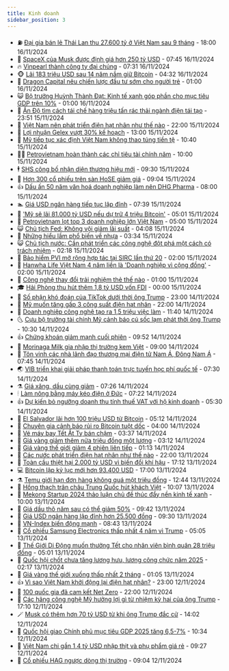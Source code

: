 ```yaml
---
title: Kinh doanh
sidebar_position: 3
---
```


<!-- vnexpress-kinh-doanh:START -->
- ⛽️ [Đại gia bán lẻ Thái Lan thu 27.600 tỷ ở Việt Nam sau 9 tháng](https://vnexpress.net/dai-gia-ban-le-thai-lan-thu-27-600-ty-o-viet-nam-sau-9-thang-4816908.html) - 18:00 16/11/2024
- 🐲 [SpaceX của Musk được định giá hơn 250 tỷ USD](https://vnexpress.net/spacex-cua-musk-duoc-dinh-gia-hon-250-ty-usd-4816819.html) - 07:45 16/11/2024
- 🔥 [Vinpearl thành công ty đại chúng](https://vnexpress.net/vinpearl-thanh-cong-ty-dai-chung-4816784.html) - 07:31 16/11/2024
- 🐵 [Lãi 183 triệu USD sau 14 năm nắm giữ Bitcoin](https://vnexpress.net/lai-183-trieu-usd-sau-14-nam-nam-giu-bitcoin-4816754.html) - 04:32 16/11/2024
- 🦅 [Dragon Capital nêu chiến lược đầu tư sớm cho người trẻ](https://vnexpress.net/dragon-capital-neu-chien-luoc-dau-tu-som-cho-nguoi-tre-4816652.html) - 01:00 16/11/2024
- 😺 [Bộ trưởng Huỳnh Thành Đạt: Kinh tế xanh góp phần cho mục tiêu GDP trên 10%](https://vnexpress.net/bo-truong-huynh-thanh-dat-kinh-te-xanh-gop-phan-cho-muc-tieu-gdp-tren-10-4816616-tong-thuat.html) - 01:00 16/11/2024
- 🤩 [Ấn Độ tìm cách tái chế hàng triệu tấn rác thải ngành điện tái tạo](https://vnexpress.net/an-do-tim-cach-tai-che-hang-trieu-tan-rac-thai-nganh-dien-tai-tao-4816498.html) - 23:51 15/11/2024
- 🌮 [Việt Nam nên phát triển điện hạt nhân như thế nào](https://vnexpress.net/viet-nam-nen-phat-trien-dien-hat-nhan-nhu-the-nao-4814905.html) - 22:00 15/11/2024
- 🧰 [Lợi nhuận Gelex vượt 30% kế hoạch](https://vnexpress.net/loi-nhuan-gelex-vuot-30-ke-hoach-4816625.html) - 13:00 15/11/2024
- 🤔 [Mỹ tiếp tục xác định Việt Nam không thao túng tiền tệ](https://vnexpress.net/my-tiep-tuc-xac-dinh-viet-nam-khong-thao-tung-tien-te-4816562.html) - 10:40 15/11/2024
- 🧑‍💻 [Petrovietnam hoàn thành các chỉ tiêu tài chính năm](https://vnexpress.net/petrovietnam-hoan-thanh-cac-chi-tieu-tai-chinh-nam-4816276.html) - 10:00 15/11/2024
- 🕴 [SHS công bố nhận diện thương hiệu mới](https://vnexpress.net/shs-cong-bo-nhan-dien-thuong-hieu-moi-4816254.html) - 09:30 15/11/2024
- 🦩 [Hơn 300 cổ phiếu trên sàn HoSE giảm giá](https://vnexpress.net/chung-khoan-hom-nay-15-11-hon-300-co-phieu-tren-san-hose-giam-gia-4816535.html) - 09:04 15/11/2024
- 👍 [Dấu ấn 50 năm văn hoá doanh nghiệp làm nên DHG Pharma](https://vnexpress.net/dau-an-50-nam-van-hoa-doanh-nghiep-lam-nen-dhg-pharma-4810661.html) - 08:00 15/11/2024
- 🏊 [Giá USD ngân hàng tiếp tục lập đỉnh](https://vnexpress.net/gia-usd-ngan-hang-tiep-tuc-di-len-4816405.html) - 07:39 15/11/2024
- 🤡 [&#39;Mỹ sẽ lãi 81.000 tỷ USD nếu dự trữ 4 triệu Bitcoin&#39;](https://vnexpress.net/gia-bitcoin-hom-nay-my-se-lai-81-000-ty-usd-neu-du-tru-4-trieu-bitcoin-4816327.html) - 05:01 15/11/2024
- 👀 [Petrovietnam lọt top 3 doanh nghiệp lớn Việt Nam](https://vnexpress.net/petrovietnam-lot-top-3-doanh-nghiep-lon-viet-nam-4816120.html) - 05:00 15/11/2024
- 😺 [Chủ tịch Fed: Không vội giảm lãi suất](https://vnexpress.net/chu-tich-fed-khong-voi-giam-lai-suat-4816313.html) - 04:08 15/11/2024
- 🦣 [Những hiểu lầm phổ biến về nhựa](https://vnexpress.net/nhung-hieu-lam-ve-nhua-4811917.html) - 03:34 15/11/2024
- 😺 [Chủ tịch nước: Cần phát triển các công nghệ đột phá một cách có trách nhiệm](https://vnexpress.net/chu-tich-nuoc-can-phat-trien-cac-cong-nghe-dot-pha-mot-cach-co-trach-nhiem-4816260.html) - 02:18 15/11/2024
- 💼 [Bảo hiểm PVI mở rộng hợp tác tại SIRC lần thứ 20](https://vnexpress.net/bao-hiem-pvi-mo-rong-hop-tac-tai-sirc-lan-thu-20-4816121.html) - 02:00 15/11/2024
- 🤗 [Hanwha Life Việt Nam 4 năm liền là &#39;Doanh nghiệp vì cộng đồng&#39;](https://vnexpress.net/hanwha-life-viet-nam-4-nam-lien-la-doanh-nghiep-vi-cong-dong-4815675.html) - 02:00 15/11/2024
- 👀 [Công nghệ thay đổi trải nghiệm thẻ thế nào](https://vnexpress.net/cong-nghe-thay-doi-trai-nghiem-the-the-nao-4815514.html) - 01:00 15/11/2024
- 🎓 [Hải Phòng thu hút thêm 1,8 tỷ USD vốn FDI](https://vnexpress.net/hai-phong-thu-hut-them-1-8-ty-usd-von-fdi-4816060.html) - 00:00 15/11/2024
- 🗽 [Số phận khó đoán của TikTok dưới thời ông Trump](https://vnexpress.net/so-phan-kho-doan-cua-tiktok-trong-nhiem-ky-hai-cua-ong-trump-4816176.html) - 23:00 14/11/2024
- 🚀 [Mỹ muốn tăng gấp 3 công suất điện hạt nhân](https://vnexpress.net/my-muon-tang-gap-3-cong-suat-dien-hat-nhan-4816172.html) - 22:00 14/11/2024
- 🤗 [Doanh nghiệp công nghệ tạo ra 1,5 triệu việc làm](https://vnexpress.net/doanh-nghiep-cong-nghe-tao-ra-1-5-trieu-viec-lam-4816032.html) - 11:40 14/11/2024
- 🌜 [Cựu bộ trưởng tài chính Mỹ cảnh báo cú sốc lạm phát thời ông Trump](https://vnexpress.net/cuu-bo-truong-tai-chinh-my-canh-bao-cu-soc-lam-phat-thoi-ong-trump-4816117.html) - 10:30 14/11/2024
- 👍 [Chứng khoán giảm mạnh cuối phiên](https://vnexpress.net/chung-khoan-giam-manh-cuoi-phien-4816123.html) - 09:52 14/11/2024
- 🤖 [Morinaga Milk gia nhập thị trường kem Việt](https://vnexpress.net/morinaga-milk-gia-nhap-thi-truong-kem-viet-4813984.html) - 09:00 14/11/2024
- 🫣 [Tôn vinh các nhà lãnh đạo thương mại điện tử Nam Á, Đông Nam Á](https://vnexpress.net/ton-vinh-cac-nha-lanh-dao-thuong-mai-dien-tu-nam-a-dong-nam-a-4815995.html) - 07:45 14/11/2024
- 🌏 [VIB triển khai giải pháp thanh toán trực tuyến học phí quốc tế](https://vnexpress.net/vib-trien-khai-giai-phap-thanh-toan-truc-tuyen-hoc-phi-quoc-te-4815988.html) - 07:30 14/11/2024
- ⚗️ [Giá xăng, dầu cùng giảm](https://vnexpress.net/gia-xang-moi-nhat-hom-nay-14-11-4815993.html) - 07:26 14/11/2024
- 🕯 [Làm nông bằng máy kéo điện ở Đức](https://vnexpress.net/lam-nong-bang-may-keo-dien-o-duc-4814840.html) - 07:22 14/11/2024
- 👍 [Dự kiến bỏ ngưỡng doanh thu tính thuế VAT với hộ kinh doanh](https://vnexpress.net/du-kien-bo-nguong-doanh-thu-tinh-thue-vat-voi-ho-kinh-doanh-4815959.html) - 05:30 14/11/2024
- 🤠 [El Salvador lãi hơn 100 triệu USD từ Bitcoin](https://vnexpress.net/el-salvador-lai-hon-100-trieu-usd-tu-bitcoin-4815930.html) - 05:12 14/11/2024
- 🌊 [Chuyên gia cảnh báo rủi ro Bitcoin tuột dốc](https://vnexpress.net/chuyen-gia-canh-bao-rui-ro-bitcoin-tuot-doc-4815656.html) - 04:00 14/11/2024
- 🌈 [Vé máy bay Tết Ất Tỵ bán chậm](https://vnexpress.net/ve-may-bay-tet-at-ty-ban-cham-4815573.html) - 03:37 14/11/2024
- 🥳 [Giá vàng giảm thêm nửa triệu đồng một lượng](https://vnexpress.net/gia-vang-giam-them-nua-trieu-dong-mot-luong-4815866.html) - 03:12 14/11/2024
- 🐻 [Giá vàng thế giới giảm 4 phiên liên tiếp](https://vnexpress.net/gia-vang-the-gioi-giam-4-phien-lien-tiep-4815802.html) - 01:13 14/11/2024
- 💫 [Các nước phát triển điện hạt nhân như thế nào](https://vnexpress.net/cac-nuoc-phat-trien-dien-hat-nhan-nhu-the-nao-4814098.html) - 22:00 13/11/2024
- 🤩 [Toàn cầu thiệt hại 2.000 tỷ USD vì biến đổi khí hậu](https://vnexpress.net/toan-cau-thiet-hai-2-000-ty-usd-vi-bien-doi-khi-hau-4815183.html) - 17:12 13/11/2024
- 💻 [Bitcoin lập kỷ lục mới hơn 93.400 USD](https://vnexpress.net/bitcoin-lap-ky-luc-moi-hon-93-300-usd-4815765.html) - 17:00 13/11/2024
- ⚗️ [Temu giới hạn đơn hàng không quá một triệu đồng](https://vnexpress.net/temu-gioi-han-don-hang-khong-qua-mot-trieu-dong-4815594.html) - 12:44 13/11/2024
- 🌈 [Hồng thạch trân châu Trung Quốc hút khách Việt](https://vnexpress.net/hong-thach-tran-chau-trung-quoc-hut-khach-viet-4814123.html) - 10:07 13/11/2024
- 🌝 [Mekong Startup 2024 thảo luận chủ đề thúc đẩy nền kinh tế xanh](https://vnexpress.net/mekong-startup-2024-thao-luan-chu-de-thuc-day-nen-kinh-te-xanh-4815690.html) - 10:00 13/11/2024
- 🥸 [Giá dầu thô năm sau có thể giảm 50%](https://vnexpress.net/gia-dau-tho-nam-sau-co-the-giam-50-4815448.html) - 09:42 13/11/2024
- 🦆 [Giá USD ngân hàng lập đỉnh hơn 25.500 đồng](https://vnexpress.net/gia-usd-ngan-hang-len-cao-nhat-lich-su-4815668.html) - 09:30 13/11/2024
- 🌋 [VN-Index biến động mạnh](https://vnexpress.net/vn-index-bien-dong-manh-4815654.html) - 08:43 13/11/2024
- 🦍 [Cổ phiếu Samsung Electronics thấp nhất 4 năm vì Trump](https://vnexpress.net/co-phieu-samsung-electronics-thap-nhat-4-nam-vi-trump-4815447.html) - 05:05 13/11/2024
- 🤔 [Thế Giới Di Động muốn thưởng Tết cho nhân viên bình quân 28 triệu đồng](https://vnexpress.net/the-gioi-di-dong-muon-thuong-tet-cho-nhan-vien-binh-quan-28-trieu-dong-4815531.html) - 05:01 13/11/2024
- 🧰 [Quốc hội chốt chưa tăng lương hưu, lương công chức năm 2025](https://vnexpress.net/quoc-hoi-chot-chua-tang-luong-huu-luong-cong-chuc-nam-2025-4815384.html) - 02:17 13/11/2024
- 🌝 [Giá vàng thế giới xuống thấp nhất 2 tháng](https://vnexpress.net/gia-vang-the-gioi-xuong-thap-nhat-2-thang-4815376.html) - 01:05 13/11/2024
- 👍 [Vì sao Việt Nam khởi động lại điện hạt nhân?](https://vnexpress.net/vi-sao-viet-nam-khoi-dong-lai-dien-hat-nhan-4811995.html) - 23:00 12/11/2024
- 🗽 [100 quốc gia đã cam kết Net Zero](https://vnexpress.net/100-quoc-gia-da-cam-ket-net-zero-4815232.html) - 22:00 12/11/2024
- 🐎 [Các hãng công nghệ Mỹ hưởng lợi gì từ nhiệm kỳ hai của ông Trump](https://vnexpress.net/cac-hang-cong-nghe-my-huong-loi-gi-tu-nhiem-ky-hai-cua-ong-trump-4815132.html) - 17:10 12/11/2024
- 🪄 [Musk có thêm hơn 70 tỷ USD từ khi ông Trump đắc cử](https://vnexpress.net/musk-co-them-hon-70-ty-usd-tu-khi-ong-trump-dac-cu-4815320.html) - 14:02 12/11/2024
- 🎊 [Quốc hội giao Chính phủ mục tiêu GDP 2025 tăng 6,5-7%](https://vnexpress.net/quoc-hoi-giao-chinh-phu-muc-tieu-gdp-2025-tang-6-5-7-4815248.html) - 10:34 12/11/2024
- 🗽 [Việt Nam chi gần 1,4 tỷ USD nhập thịt và phụ phẩm giá rẻ](https://vnexpress.net/viet-nam-chi-gan-1-4-ty-usd-nhap-thit-va-phu-pham-gia-re-4815211.html) - 09:27 12/11/2024
- 🦩 [Cổ phiếu HAG ngược dòng thị trường](https://vnexpress.net/chung-khoan-hom-nay-12-11-co-phieu-hag-nguoc-dong-thi-truong-4815219.html) - 09:04 12/11/2024<!-- vnexpress-kinh-doanh:END -->
